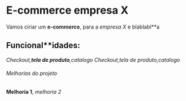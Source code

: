 # E-commerce empresa X

Vamos ciriar um **e-commerce**, para a *empresa X* e blablabl**a

## Funcional**idades:

_Checkout,**tela de produto**,catalogo_
*Checkout,tela de produto,catalogo*

###### Melhorias do projeto

__Melhoria 1__, _melhoria 2_ 